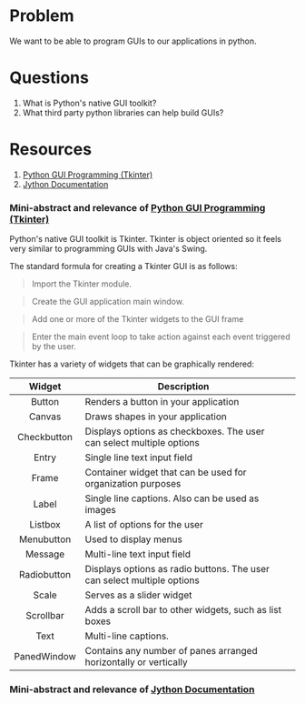 # Problem #
We want to be able to program GUIs to our applications in python.

# Questions #
1. What is Python's native GUI toolkit?
2. What third party python libraries can help build GUIs?

# Resources #
1. [Python GUI Programming (Tkinter)]
2. [Jython Documentation]

### Mini-abstract and relevance of [Python GUI Programming (Tkinter)] ###

Python's native GUI toolkit is Tkinter. Tkinter is object oriented so it feels very similar to programming GUIs with Java's Swing.

The standard formula for creating a Tkinter GUI is as follows:

> Import the Tkinter module.

> Create the GUI application main window.

> Add one or more of the Tkinter widgets to the GUI frame

> Enter the main event loop to take action against each event triggered by the user.

Tkinter has a variety of widgets that can be graphically rendered:

|    Widget   | Description                                                             |   |
|:-----------:|-------------------------------------------------------------------------|---|
|    Button   | Renders a button in your application                                    |   |
|    Canvas   | Draws shapes in your application                                        |   |
| Checkbutton | Displays options as checkboxes. The user can select multiple options    |   |
| Entry       | Single line text input field                                            |   |
| Frame       | Container widget that can be used for organization purposes             |   |
| Label       | Single line captions. Also can be used as images                        |   |
| Listbox     | A list of options for the user                                          |   |
| Menubutton  | Used to display menus                                                   |   |
| Message     | Multi-line text input field                                             |   |
| Radiobutton | Displays options as radio buttons. The user can select multiple options |   |
| Scale       | Serves as a slider widget                                               |   |
| Scrollbar   | Adds a scroll bar to other widgets, such as list boxes                  |   |
| Text        | Multi-line captions.                                                    |   |
| PanedWindow | Contains any number of panes arranged horizontally or vertically        |   |
### Mini-abstract and relevance of [Jython Documentation] ###

[Python GUI Programming (Tkinter)]: http://www.tutorialspoint.com/python/python_gui_programming.htm
[Jython Documentation]: http://www.jython.org/docs/index.html